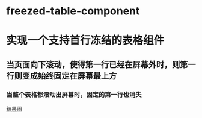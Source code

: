 # freezed-table-component

# 实现一个支持首行冻结的表格组件

## 当页面向下滚动，使得第一行已经在屏幕外时，则第一行则变成始终固定在屏幕最上方

### 当整个表格都滚动出屏幕时，固定的第一行也消失

[结果图](https://lulujianglab.github.io/freezed-table-component/)
